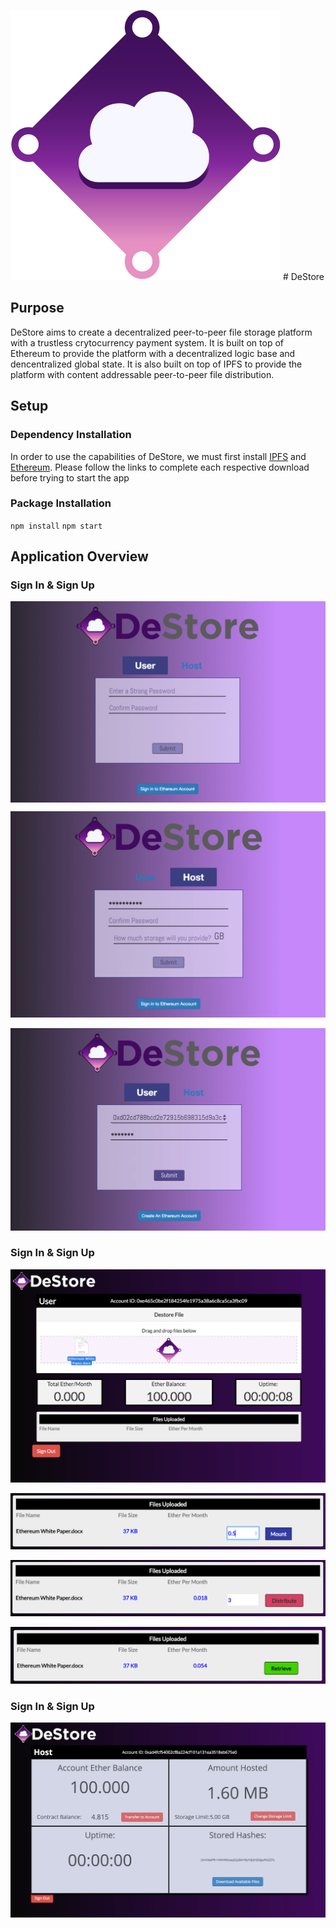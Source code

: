 ![logo](./images/DeStoreLogoOnly.png) # DeStore

## Purpose
DeStore aims to create a decentralized peer-to-peer file storage platform with a trustless crytocurrency payment system. It is built on top of Ethereum to provide the platform with a decentralized logic base and dencentralized global state. It is also built on top of IPFS to provide the platform with content addressable peer-to-peer file distribution. 

## Setup

### Dependency Installation
In order to use the capabilities of DeStore, we must first install [IPFS](https://ipfs.io/docs/install) and [Ethereum](https://www.ethereum.org/cli#geth). Please follow the links to complete each respective download before trying to start the app

### Package Installation

`npm install`
`npm start`

## Application Overview

### Sign In & Sign Up
<img alt="Signup-user" src="./images/README/Signup-user.png" width="800" align="center"/>

![Signup-host](./images/README/Signup-host.png)

![Signin-user](./images/README/Signin-user.png)

### Sign In & Sign Up

![User-dragdrop](./images/README/User-dragdrop.png)

![User-mount](./images/README/User-mount.png)

![User-distribute](./images/README/User-distribute.png)

![User-retrieve](./images/README/User-retrieve.png)

### Sign In & Sign Up

![Host-after](./images/README/Host-after.png)